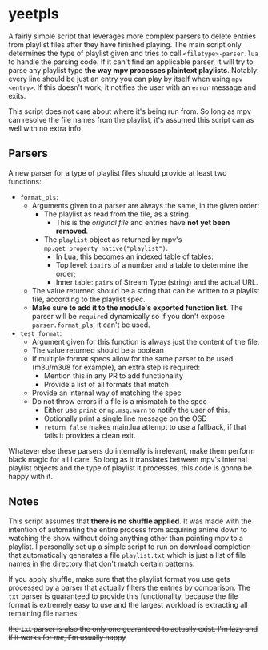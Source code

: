 # yeetpls #
A fairly simple script that leverages more complex parsers to delete entries from playlist files after they have finished playing.
The main script only determines the type of playlist given and tries to call `<filetype>-parser.lua` to handle the parsing code.
If it can't find an applicable parser, it will try to parse any playlist type **the way mpv processes plaintext playlists**. Notably: every line should be just an entry you can play by itself when using `mpv <entry>`.
If this doesn't work, it notifies the user with an `error` message and exits.

This script does not care about where it's being run from. So long as mpv can resolve the file names from the playlist, it's assumed this script can as well with no extra info

## Parsers ##
A new parser for a type of playlist files should provide at least two functions:
- `format_pls`:
	- Arguments given to a parser are always the same, in the given order:
		- The playlist as read from the file, as a string.
			- This is the _original file_ and entries have **not yet been removed**.
		- The `playlist` object as returned by mpv's `mp.get_property_native("playlist")`.
			- In Lua, this becomes an indexed table of tables:
			- Top level: `ipair`s of a number and a table to determine the order;
			- Inner table: `pair`s of Stream Type (string) and the actual URL.
	- The value returned should be a string that can be written to a playlist file, according to the playlist spec.
	- **Make sure to add it to the module's exported function list**. The parser will be `require`d dynamically so if you don't expose `parser.format_pls`, it can't be used.
- `test_format`:
	- Argument given for this function is always just the content of the file.
	- The value returned should be a boolean
	- If multiple format specs allow for the same parser to be used (m3u/m3u8 for example), an extra step is required:
		- Mention this in any PR to add functionality
		- Provide a list of all formats that match
	- Provide an internal way of matching the spec
	- Do not throw errors if a file is a mismatch to the spec
		- Either use `print` or `mp.msg.warn` to notify the user of this.
		- Optionally print a single line message on the OSD
		- `return false` makes main.lua attempt to use a fallback, if that fails it provides a clean exit.

Whatever else these parsers do internally is irrelevant, make them perform black magic for all I care.
So long as it translates between mpv's internal playlist objects and the type of playlist it processes, this code is gonna be happy with it.

## Notes ##
This script assumes that **there is no shuffle applied**. It was made with the intention of automating the entire process from acquiring anime down to watching the show without doing anything
other than pointing mpv to a playlist. I personally set up a simple script to run on download completion that automatically generates a file `playlist.txt` which is just a list of file names
in the directory that don't match certain patterns.

If you apply shuffle, make sure that the playlist format you use gets processed by a parser that actually filters the entries by comparison. The `txt` parser is guaranteed to provide
this functionality, because the file format is extremely easy to use and the largest workload is extracting all remaining file names.

~~the `txt` parser is also the only one guaranteed to actually exist. I'm lazy and if it works for _me_, I'm usually happy~~
